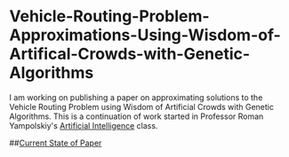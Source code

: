 # Vehicle-Routing-Problem-Approximations-Using-Wisdom-of-Artifical-Crowds-with-Genetic-Algorithms
I am working on publishing a paper on approximating solutions to the Vehicle Routing Problem using Wisdom of Artificial Crowds with Genetic Algorithms.  This is a continuation of work started in Professor Roman Yampolskiy's [Artificial Intelligence](https://github.com/jtcass01/AI) class.

##[Current State of Paper](https://github.com/jtcass01/Vehicle-Routing-Problem-Approximations-Using-Wisdom-of-Artifical-Crowds-with-Genetic-Algorithms/blob/master/IEEE_VRP_Approximations_Using_WoAC_With_GA.pdf)
